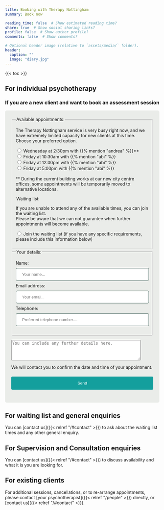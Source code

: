 ```yaml
---
title: Booking with Therapy Nottingham
summary: Book now

reading_time: false  # Show estimated reading time?
share: true  # Show social sharing links?
profile: false  # Show author profile?
comments: false  # Show comments?

# Optional header image (relative to `assets/media/` folder).
header:
  caption: ""
  image: "diary.jpg"
---
```

{{< toc >}}
## For individual psychotherapy

### If you are a new client and want to book an assessment session

<style>
input[type=text] {
  width: 100%;
  padding: 12px 20px;
  margin: 8px 0;
  display: inline-block;
  border: 1px solid #3c5d55;
  border-radius: 4px;
  box-sizing: border-box;
}

button[type=submit] {
  width: 100%;
  background-color: #149f9d;
  color: white;
  padding: 14px 20px;
  margin: 8px 0;
  border: none;
  border-radius: 4px;
  cursor: pointer;
}

button[type=submit]:hover {
  background-color: #00c0c0;
}

.assessmentbookingform {
  border-radius: 5px;
  background-color: #eaece9;
  padding: 20px;
}
</style>

<div class="assessmentbookingform">
<form name="webassessmentbooking" method="POST" action="/message/thankyou" autocomplete="on" data-netlify-recaptcha="true" data-netlify="true">
    <fieldset>
    <legend>Available appointments:</legend>
    <p>
    The Therapy Nottingham service is very busy right now, and we have extremely limited capacity for new clients at this time.<br>
    Choose your preferred option.</p>
    <p>
      <!-- List available appointments here, comment out any unavailable ones using html commenting-->
      <!--
      <label><input type="radio" name="appt" value="Abi Monday 10:00"> Monday at 10:00am with {{% mention "abi" %}}</label><br>
      <label><input type="radio" name="appt" value="Justin Tuesday 11:00"> Tuesday at 11:00am with {{% mention "justin" %}}</label><br>
      -->
      <label><input type="radio" name="appt" value="Andrea Wednesday 14:30"> Wednesday at 2:30pm with {{% mention "andrea" %}}**</label><br>
      <label><input type="radio" name="appt" value="Abi Friday 10:30"> Friday at 10:30am with {{% mention "abi" %}}</label><br>
      <label><input type="radio" name="appt" value="Abi Friday 12:00"> Friday at 12:00pm with {{% mention "abi" %}}</label><br>
      <!--
      <label><input type="radio" name="appt" value="Abi Friday 14:00"> Friday at 2:00pm with {{% mention "abi" %}}</label><br>
      <label><input type="radio" name="appt" value="Abi Friday 15:30"> Friday at 3:30pm with {{% mention "abi" %}}</label><br>
      -->
      <label><input type="radio" name="appt" value="Abi Friday 17:00"> Friday at 5:00pm with {{% mention "abi" %}}</label><br>
      <br>
      ** During the current building works at our new city centre offices, some appointments will be temporarily moved to alternative locations.
    </p>
    <legend>Waiting list:</legend>
      <p>
      If you are unable to attend any of the available times, you can join the waiting list.<br>
      Please be aware that we can not guarantee when further appointments will become available.<br>
      </p>
      <p>
      <label><input type="radio" name="appt" value="Waiting List"> Join the waiting list (if you have any specific requirements, please include this information below)</label><br>
    </p>
  </fieldset>
  <fieldset>
    <legend>Your details:</legend>
  <p>
    <label for="uname">Name:</label>
    <input type="text" id="uname" name="yourname" placeholder="Your name...">
    <label for="uemail">Email address:</label>
    <input type="text" id="uemail" name="youremail" placeholder="Your email..">
    <label for="utel">Telephone:</label>
    <input type="text" id="utel" name="yourtel" placeholder="Preferred telephone number....">  
  </fieldset>
  <p><textarea name="message" rows="4" cols="50" placeholder="You can include any further details here."></textarea></p>
  <p>We will contact you to confirm the date and time of your appointment.</p>
  <div data-netlify-recaptcha="true"></div>
  <p>
    <button type="submit">Send</button>
  </p>
</form>
</div>

## For waiting list and general enquiries
  
You can [contact us]({{< relref "/#contact" >}}) to ask about the waiting list times and any other general enquiry.

## For Supervision and Consultation enquiries

You can [contact us]({{< relref "/#contact" >}}) to discuss availability and what it is you are looking for.

## For existing clients

For additional sessions, cancellations, or to re-arrange appointments, please contact [your psychotherapist]({{< relref "/people" >}}) directly, or [contact us]({{< relref "/#contact" >}}).
